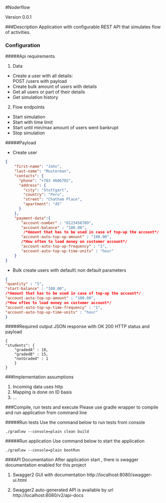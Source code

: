 #Noderflow 

Version 0.0.1

###Description
Application with configurable REST API  that simulates flow of activities. 

### Configuration


#####Api requirements

1. Data
- Create a user with all details:  
POST /users with payload
- Create bulk amount of users with details
- Get all users or part of their details
- Get simulation history

2. Flow endpoints
- Start simulation
- Start with time limit
- Start until min/max amount of users went bankrupt 
- Stop simulation

#####Payload
- Create user
```json
{
    "first-name": "John",
    "last-name": "Musterman",
    "contacts": {
      "phone": "+763 4606702",
      "address": {
        "city": "Stuttgart",
        "country": "Peru",
        "street": "Chatham Place",
        "apartment": "45"
      }
    },
    "payment-data":{
       "account-number" : "0123456789",
       "account-balance" : "100.00",
        /*Amount that has to be used in case of top-up the account*/
       "account-auto-top-up-amount" : "100.00", 
       /*How often to load money on customer account*/ 
       "account-auto-top-up-frequency" : "1",
       "account-auto-top-up-time-units" : "hour"
    }
} 
```

- Bulk create users with default\ non default parameters
```json
{
"quantity" : "5",
"start-balance" : "100.00",
/*Amount that has to be used in case of top-up the account*/
"account-auto-top-up-amount" : "100.00", 
/*How often to load money on customer account*/ 
"account-auto-top-up-time-frequency" : "1",
"account-auto-top-up-time-units" : "hour"
}
```

#####Required output 
JSON response with OK 200 HTTP status and payload
```aidl
{
"students": {
    "gradedA" : 10,
    "gradedB" : 15,
    "notGraded" : 1
    }
}
```
###Implementation assumptions
1. Incoming data uses http
2. Mapping is done on ID basis
3. ...

###Compile, run tests and execute
Please use gradle wrapper to compile and run application from command line 

#####Run tests
Use the command below to run tests from console
```aidl
./gradlew --console=plain clean build
```   

#####Run application
Use command below to start the application
```aidl
./gradlew --console=plain bootRun
```

###API Documentation
After application start , there is swagger documentation enabled for this project

1. Swagger2 GUI with documentation http://localhost:8080/swagger-ui.html

2. Swagger2 auto-generated API is available by url http://localhost:8080/v2/api-docs